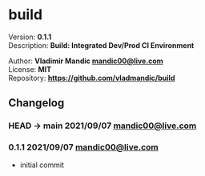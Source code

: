 # build  

  Version: **0.1.1**  
  Description: **Build: Integrated Dev/Prod CI Environment**  
  
  Author: **Vladimir Mandic <mandic00@live.com>**  
  License: **MIT**  
  Repository: **<https://github.com/vladmandic/build>**  
  
## Changelog
  
### **HEAD -> main** 2021/09/07 mandic00@live.com


### **0.1.1** 2021/09/07 mandic00@live.com

- initial commit
